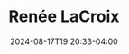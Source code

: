 ---
title: Renée LaCroix
date: 2024-08-17T19:20:33-04:00
aliases: 
  - /people/renee-lacroix
other_names: 
 - Renee LaCroix
featured_image: Renée-LaCroix.webp
featured_image_attr: Karen Bowden
featured_image_attr_link: 
featured_image_alt: 
featured_image_caption: 
Socials:
  Facebook: 
  Twitter: 
  Instagram: 
  LinkedIn: 
  IBDB: 
  IMDb:
  Website: 
--- 